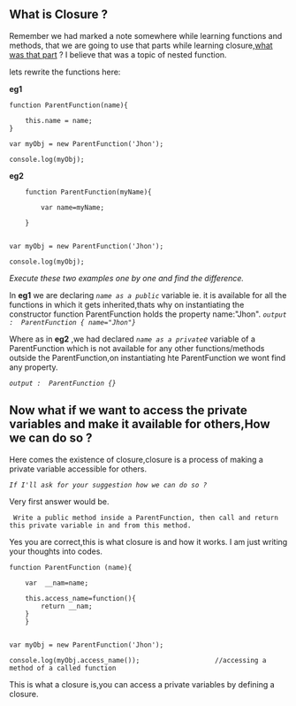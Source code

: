 What is Closure ?
-----------------


Remember we had marked a note somewhere while learning functions and methods, that we are going to use that parts while learning closure,[what was that part](https://github.com/amoebageek/OOJS/tree/master/scope-function-method#nested-function) ? 
I believe that was a topic of nested function.


lets rewrite the functions here: 

**eg1**

    function ParentFunction(name){

        this.name = name;
    }

    var myObj = new ParentFunction('Jhon');

    console.log(myObj);

**eg2**  

        function ParentFunction(myName){

            var name=myName;

        }


    var myObj = new ParentFunction('Jhon');
    
    console.log(myObj);

*Execute these two examples one by one and find the difference.*

In **eg1** we are declaring *`name as a public`* variable ie. it is available for all the functions in which it gets inherited,thats why on instantiating the constructor function  ParentFunction holds the property name:"Jhon".
    *`output :  ParentFunction { name="Jhon"}`*


Where as in **eg2** ,we had declared *`name as a private`e* variable of a ParentFunction which is not available for any other functions/methods outside the ParentFunction,on instantiating hte ParentFunction we wont find any property.

  *`output :  ParentFunction {}`*


Now what if we want to access the private variables and make it available for others,How we can do so ?
------------------------------------------------------------------------


Here comes the existence of closure,closure is a process of making a private variable accessible for others.

*`If I'll ask for your suggestion how we can do so ?`*

Very first answer would be.

     Write a public method inside a ParentFunction, then call and return this private variable in and from this method. 

Yes you are correct,this is what closure is and how it works.
I am just writing your thoughts into codes.


    function ParentFunction (name){
        
        var  __nam=name;

        this.access_name=function(){
            return __nam;
        }
        }


    var myObj = new ParentFunction('Jhon');
    
    console.log(myObj.access_name());                   //accessing a method of a called function 



This is what a closure is,you can access a private variables by defining a closure.    

    



